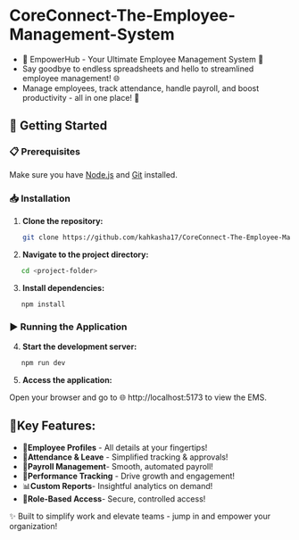 # CoreConnect-The-Employee-Management-System
- 🚀 EmpowerHub - Your Ultimate Employee Management System 🌟
- Say goodbye to endless spreadsheets and hello to streamlined employee management! 🌐
- Manage employees, track attendance, handle payroll, and boost productivity - all in one place! 🎯

## 🚀 Getting Started

### 📋 Prerequisites

Make sure you have [Node.js](https://nodejs.org/) and [Git](https://git-scm.com/) installed.

### 📥 Installation

1. **Clone the repository:**

   ```bash
   git clone https://github.com/kahkasha17/CoreConnect-The-Employee-Management-System.git

2. **Navigate to the project directory:**
 ```bash
    cd <project-folder>
 ```

3. **Install dependencies:**

 ```bash
    npm install
 ```
 
 ### ▶️ Running the Application
 
4. **Start the development server:**

 ```bash
    npm run dev
 ```
5. **Access the application:**

Open your browser and go to 🌐 http://localhost:5173 to view the EMS.


## 🌟Key Features:

- 👥**Employee Profiles** - All details at your fingertips!
- 📆**Attendance & Leave** - Simplified tracking & approvals!
- 💸**Payroll Management**- Smooth, automated payroll!
- 🌟**Performance Tracking** - Drive growth and engagement!
- 📊**Custom Reports**- Insightful analytics on demand!
- 🔐**Role-Based Access**- Secure, controlled access!

✨ Built to simplify work and elevate teams - jump in and empower your organization!
